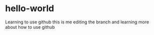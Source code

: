 # hello-world
Learning to use github
this is me editing the branch and learning more about how to use github
